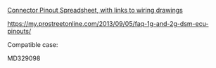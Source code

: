 

[Connector Pinout Spreadsheet, with links to wiring drawings](https://docs.google.com/spreadsheets/d/1ZlcC5cdCwjYoV-z49MNaa9zpLiu_ZYBIx5H-j0F6QpI)

https://my.prostreetonline.com/2013/09/05/faq-1g-and-2g-dsm-ecu-pinouts/

Compatible case:

MD329098
